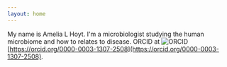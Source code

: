 ```yaml
---
layout: home
---
```

My name is Amelia L Hoyt. I'm a microbiologist studying the human microbiome and how to relates to disease.
ORCID at <img src="https://orcid.org/sites/default/files/images/orcid_16x16(1).gif" alt="ORCID" />
[https://orcid.org/0000-0003-1307-2508](https://orcid.org/0000-0003-1307-2508).
